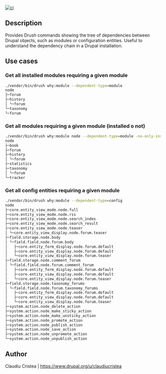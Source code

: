 [![ci](https://github.com/claudiu-cristea/drupal-dependencies/actions/workflows/ci.yml/badge.svg)](https://github.com/claudiu-cristea/drupal-dependencies/actions/workflows/ci.yml)

## Description

Provides Drush commands showing the tree of dependencies between Drupal objects,
such as modules or configuration entities. Useful to understand the dependency
chain in a Drupal installation.

## Use cases

### Get all installed modules requiring a given module

```bash
./vendor/bin/drush why:module --dependent-type=module
node
├─forum
├─history
│ └─forum
└─taxonomy
└─forum
```

###  Get all modules requiring a given module (installed o not)

```bash
./vendor/bin/drush why:module node --dependent-type=module -no-only-installed
node
├─book
├─forum
├─history
│ └─forum
├─statistics
├─taxonomy
│ └─forum
└─tracker
```

### Get all config entities requiring a given module

```bash
./vendor/bin/drush why:module --dependent-type=config
node
├─core.entity_view_mode.node.full
├─core.entity_view_mode.node.rss
├─core.entity_view_mode.node.search_index
├─core.entity_view_mode.node.search_result
├─core.entity_view_mode.node.teaser
│ └─core.entity_view_display.node.forum.teaser
├─field.storage.node.body
│ └─field.field.node.forum.body
│   ├─core.entity_form_display.node.forum.default
│   ├─core.entity_view_display.node.forum.default
│   └─core.entity_view_display.node.forum.teaser
├─field.storage.node.comment_forum
│ └─field.field.node.forum.comment_forum
│   ├─core.entity_form_display.node.forum.default
│   ├─core.entity_view_display.node.forum.default
│   └─core.entity_view_display.node.forum.teaser
├─field.storage.node.taxonomy_forums
│ └─field.field.node.forum.taxonomy_forums
│   ├─core.entity_form_display.node.forum.default
│   ├─core.entity_view_display.node.forum.default
│   └─core.entity_view_display.node.forum.teaser
├─system.action.node_delete_action
├─system.action.node_make_sticky_action
├─system.action.node_make_unsticky_action
├─system.action.node_promote_action
├─system.action.node_publish_action
├─system.action.node_save_action
├─system.action.node_unpromote_action
└─system.action.node_unpublish_action
```

## Author

Claudiu Cristea | https://www.drupal.org/u/claudiucristea
